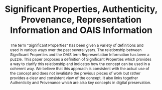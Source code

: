 ---
abstract: The term "Significant Properties" has been given a variety of definitions
  and used in various ways over the past several years. The relationship between Significant
  Properties and the OAIS term Representation Information has been a puzzle. This
  paper proposes a definition of Significant Properties which provides a way to clarify
  this relationship and indicates how the concept can be used in a coherent way. We
  believe that this approach is consistent with the actual use of the concept and
  does not invalidate the previous pieces of work but rather provides a clear and
  consistent view of the concept. It also links together Authenticity and Provenance
  which are also key concepts in digital preservation.
creators:
- Michetti, Giovanni
- Guercio, Mariella
- Giaretta, David
- Sawyer, Donald
- Matthews, Brian
- Lambert, Simon
- Bicarregui, Juan
date: null
document_url: https://services.phaidra.univie.ac.at/api/object/o:294001/download
grand_parent: iPRES
institutions: []
keywords:
- san francisco
landing_page_url: https://phaidra.univie.ac.at/o:294001
language: eng
layout: publication
license: CC BY-SA 3.0 AT
notes_url: null
parent: iPRES 2009
presentation_url: null
publication_type: paper
size: 878103
source_name: iPRES
title: Significant Properties, Authenticity, Provenance, Representation Information
  and OAIS Information
year: 2009
---